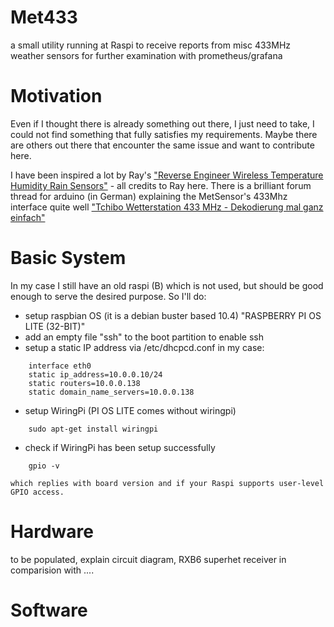 # Met433
a small utility running at Raspi to receive reports from misc 433MHz weather sensors for further examination with
prometheus/grafana

# Motivation
Even if I thought there is already something out there, I just need to take, I could not find something
that fully satisfies my requirements. Maybe there are others out there that encounter the same issue
and want to contribute here.

I have been inspired a lot by Ray's ["Reverse Engineer Wireless Temperature Humidity Rain Sensors"](https://rayshobby.net/reverse-engineer-wireless-temperature-humidity-rain-sensors-part-1/) - all credits to Ray here. There is a 
brilliant forum thread for arduino (in German) explaining the MetSensor's 433Mhz interface quite
well ["Tchibo Wetterstation 433 MHz - Dekodierung mal ganz einfach"](https://forum.arduino.cc/index.php?topic=136836.0)

# Basic System
In my case I still have an old raspi (B) which is not used, but should be good enough to serve the
desired purpose. So I'll do:
* setup raspbian OS (it is a debian buster based 10.4) "RASPBERRY PI OS LITE (32-BIT)"
* add an empty file "ssh" to the boot partition to enable ssh
* setup a static IP address via /etc/dhcpcd.conf in my case:
````
	interface eth0
	static ip_address=10.0.0.10/24
	static routers=10.0.0.138
    static domain_name_servers=10.0.0.138
````

* setup WiringPi (PI OS LITE comes without wiringpi)
````
    sudo apt-get install wiringpi
````
* check if WiringPi has been setup successfully
````
    gpio -v
````
    which replies with board version and if your Raspi supports user-level GPIO access.

# Hardware

to be populated, explain circuit diagram, RXB6 superhet receiver in comparision with ....

# Software
